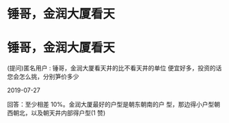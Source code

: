 # 锤哥，金润大厦看天

# 锤哥，金润大厦看天

(提问)匿名用户 : 锤哥，金润大厦看天井的比不看天井的单位 便宜好多，投资的话您会怎么挑，分别笋价多少

2019-07-27

回答：至少相差 10%。金润大厦最好的户型是朝东朝南的户 型，那边得小户型朝西朝北，以及朝天井内部得户型(1 赞)